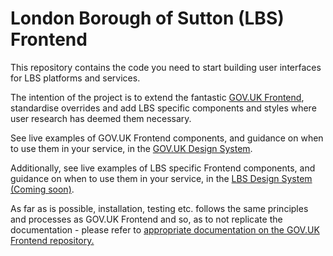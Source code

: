 # London Borough of Sutton (LBS) Frontend

This repository contains the code you need to start building user interfaces for LBS platforms and services.

The intention of the project is to extend the fantastic [GOV.UK Frontend](https://github.com/alphagov/govuk-frontend), standardise overrides and add LBS specific components and styles where user research has deemed them necessary.

See live examples of GOV.UK Frontend components, and guidance on when to use
them in your service, in the [GOV.UK Design
System](https://design-system.service.gov.uk/).

Additionally, see live examples of LBS specific Frontend components, and guidance on when to use
them in your service, in the [LBS Design
System (Coming soon)](https://design-system.service.gov.uk/).

As far as is possible, installation, testing etc. follows the same principles and processes as GOV.UK Frontend and so, as to not replicate the documentation - please refer to [appropriate documentation on the GOV.UK Frontend repository.](https://github.com/alphagov/govuk-frontend)  